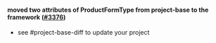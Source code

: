 #### moved two attributes of ProductFormType from project-base to the framework ([#3376](https://github.com/shopsys/shopsys/pull/3376))

-   see #project-base-diff to update your project
